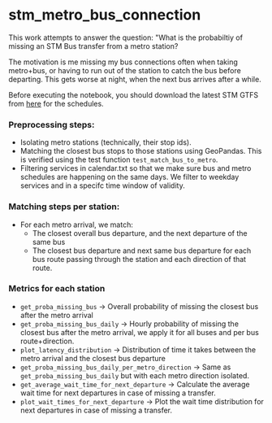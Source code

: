 # stm_metro_bus_connection

This work attempts to answer the question: "What is the probabiltiy of missing an STM Bus transfer from a metro station?

The motivation is me missing my bus connections often when taking metro+bus, or having to run out of the station to catch the bus before departing. This gets worse at night, when the next bus arrives after a while.

Before executing the notebook, you should download the latest STM GTFS from [here](https://www.stm.info/sites/default/files/gtfs/gtfs_stm.zip) for the schedules.

### Preprocessing steps:
- Isolating metro stations (technically, their stop ids).
- Matching the closest bus stops to those stations using GeoPandas. This is verified using the test function <code>test_match_bus_to_metro</code>.
- Filtering services in calendar.txt so that we make sure bus and metro schedules are happening on the same days. We filter to weekday services and in a specifc time window of validity.

### Matching steps per station:
- For each metro arrival, we match:
  - The closest overall bus departure, and the next departure of the same bus
  - The closest bus departure and next same bus departure for each bus route passing through the station and each direction of that route.

### Metrics for each station
- <code>get_proba_missing_bus</code> -> Overall probability of missing the closest bus after the metro arrival
- <code>get_proba_missing_bus_daily</code> -> Hourly probability of missing the closest bus after the metro arrival, we apply it for all buses and per bus route+direction.
- <code>plot_latency_distribution</code> -> Distribution of time it takes between the metro arrival and the closest bus departure
- <code>get_proba_missing_bus_daily_per_metro_direction</code> -> Same as <code>get_proba_missing_bus_daily</code> but with each metro direction isolated.
- <code>get_average_wait_time_for_next_departure</code> -> Calculate the average wait time for next departures in case of missing a transfer.
- <code>plot_wait_times_for_next_departure</code> -> Plot the wait time distribution for next departures in case of missing a transfer.
